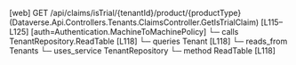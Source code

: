[web] GET /api/claims/isTrial/{tenantId}/product/{productType}  (Dataverse.Api.Controllers.Tenants.ClaimsController.GetIsTrialClaim)  [L115–L125] [auth=Authentication.MachineToMachinePolicy]
  └─ calls TenantRepository.ReadTable [L118]
  └─ queries Tenant [L118]
    └─ reads_from Tenants
  └─ uses_service TenantRepository
    └─ method ReadTable [L118]

